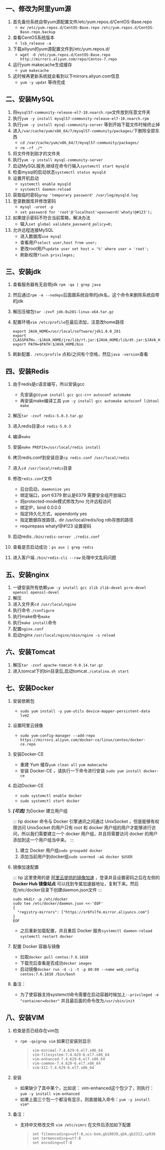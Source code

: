 ## 一、修改为阿里yum源
1. 首先备份系统自带yum源配置文件/etc/yum.repos.d/CentOS-Base.repo
   * `mv /etc/yum.repos.d/CentOS-Base.repo /etc/yum.repos.d/CentOS-Base.repo.backup`
2. 查看CentOS系统版本
   * `lsb_release -a`
3. 下载ailiyun的yum源配置文件到/etc/yum.repos.d/
   * `wget -O /etc/yum.repos.d/CentOS-Base.repo http://mirrors.aliyun.com/repo/Centos-7.repo`
4. 运行yum makecache生成缓存
   * `yum makecache`
5. 这时候再更新系统就会看到以下mirrors.aliyun.com信息
   * `yum -y updat` 等待完成

## 二、安装MySQL
1. 将`mysql57-community-release-el7-10.noarch.rpm`文件放到任意文件夹
2. 执行`yum -y install mysql57-community-release-el7-10.noarch.rpm`
3. 执行`yum -y install mysql-community-server` 等到开始下载文件时候终止掉
4. 进入`/var/cache/yum/x86_64/7/mysql57-community/packages/`下删除全部东西
   * `cd /var/cache/yum/x86_64/7/mysql57-community/packages/`
   * `rm -rf ./*`
5. 将文件传到刚才的文件夹
6. 执行`yum -y install mysql-community-server`
7. 启动MySQL服务,继续在命令行输入`systemctl start mysqld`
8. 检查mysql的启动状态`systemctl status mysqld`
9. 设置开机启动
   * `systemctl enable mysqld`
   * `systemctl daemon-reload`
10. 获取临时密码`grep 'temporary password' /var/log/mysqld.log`
11. 登录数据库并修改密码
    * `mysql -uroot -p`
    * `set password for 'root'@'localhost'=password('whaty!@#123');`
12. 如果提示密码不符合当前策略，解决办法
    * 输入`set global validate_password_policy=0;`
13. 允许远程连接MySQL
    * 进入数据库`use mysql`
    * 查看用户`select user,host from user;`
    * 更改root用户`update user set host = '%' where user = 'root';`
    * 刷新权限`flush privileges;`

## 三、安装jdk
1. 查看服务器有无自带jdk `rpm -qa | grep java`

2. 然后通过`rpm -e --nodeps`后面跟系统自带的jdk名，这个命令来删除系统自带的jdk

3. 解压压缩包`tar -zxvf jdk-8u201-linux-x64.tar.gz`

4. 配置环境`vim /etc/profile`在最后添加，注意改home路径

   ``` shell
   export JAVA_HOME=/usr/local/software/jdk1.8.0_201
   export CLASSPATH=.:$JAVA_HOME/jre/lib/rt.jar:$JAVA_HOME/lib/dt.jar:$JAVA_HOME/lib/tools.jar
   export PATH=$PATH:$JAVA_HOME/bin
   ```

5. 刷新配置`. /etc/profile`  点和/之间有个空格，然后`java -version`查看

## 四、安装Redis
1. 由于redis是c语言编写，所以安装gcc
   * 先安装gcc`yum install gcc gcc-c++ autoconf automake`
   * 再安装make编译工具 `yum -y install gcc automake autoconf libtool make`
   
2. 解压`tar -zxvf redis-5.0.3.tar.gz` 

3. 进入redis目录`cd redis-5.0.3`

4. 编译`make`

5. 安装`make PREFIX=/usr/local/redis install`

6. 拷贝redis.conf到安装目录`cp redis.conf /usr/local/redis`

7. 进入`cd /usr/local/redis`目录

8. 修改`redis.conf`文件
   * 后台启动，`daemonize yes`
   * 绑定端口，port 6379 默认是6379 需要安全组开放端口
   * 将protected-mode模式修改为no 允许远程访问
   * 绑定IP，bind 0.0.0.0
   * 指定持久化方式，appendonly yes
   * 指定数据存放路径，dir /usr/local/redis/log rdb存放的路径
   * requirepass whaty!@#123 设置密码
   
9. 启动redis`./bin/redis-server ./redis.conf`

10. 查看是否启动成功：`ps aux | grep redis`

11. 进入客户端`./bin/redis-cli --raw` 处理中文乱码问题

## 五、安装nginx
1. 一键安装所有依赖`yum -y install gcc zlib zlib-devel pcre-devel openssl openssl-devel`
2. 解压
3. 进入文件夹`cd /usr/local/nginx`
4. 执行命令`./configure`
5. 执行make命令`make`
6. 执行`make install`命令
7. 配置`nginx.conf`
8. 启动nginx `/usr/local/nginx/sbin/nginx -s reload`

## 六、安装Tomcat

1. 解压`tar -zxvf apache-tomcat-9.0.14.tar.gz`
2. 进入tomcat下的bin目录后,启动tomcat`./catalina.sh start`

## 七、安装Docker

1. 安装依赖包

   * `sudo yum install -y yum-utils device-mapper-persistent-data lvm2`

2. 设置阿里云镜像

   * `sudo yum-config-manager --add-repo https://mirrors.aliyun.com/docker-ce/linux/centos/docker-ce.repo`

3. 安装Docker-CE

   * 重建 Yum 缓存`yum clean all`  `yum makecache`
   * 安装 Docker-CE ，请执行一下命令进行安装 `sudo yum install docker-ce`

4. 启动Docker-CE

   * `sudo systemctl enable docker`
   * `sudo systemctl start docker`

5. ***[可选]*** 为Docker 建立用户组

   ::: tip
   docker 命令与 Docker 引擎通讯之间通过 UnixSocket ，但是能够有权限访问 UnixSocket 的用户只有 root 和 docker 用户组的用户才能够进行访问，所以我们需要建立一个 docker 用户组，并且将需要访问 docker 的用户添加到这一个用户组当中来。
   :::	

   1. 建立 Docker 用户组`sudo groupadd docker`
   2. 添加当前用户到docker组`sudo usermod -aG docker $USER`
   
6. 镜像加速配置

   ::: tip
   这里使用的是 [阿里云提供的镜像加速](https://cr.console.aliyun.com/#/accelerator) ，登录并且设置密码之后在左侧的 **Docker Hub 镜像站点** 可以找到专属加速器地址，复制下来。然后在/etc/docker目录下创建daemon.json文件
   :::

   ```
   sudo mkdir -p /etc/docker
   sudo tee /etc/docker/daemon.json <<-'EOF'
   {
     "registry-mirrors": ["https://sr6fslfm.mirror.aliyuncs.com"]
   }
   EOF
   ```
   * 之后重新加载配置，并且重启 Docker 服务`systemctl daemon-reload`  `systemctl restart docker`

7. 配置 Docker 容器与镜像

   * 拉取`docker pull centos:7.6.1810`
   * 下载完后查看是否成功`docker images`
   * 启动镜像`docker run -d -i -t -p 80:80 --name web_config centos:7.6.1810 /bin/bash`
   
8. 备注：

   * 为了使容器支持systemctl命令需要在启动容器时候加上`--privileged -e "container=docker"` 并且最后面的命令改为`/usr/sbin/init`

## 八、安装VIM

1. 检查是否已经存在vim包

   * `rpm -qa|grep vim` 如果已安装则显示

     > ```shell
     > vim-minimal-7.4.629-6.el7.x86_64
     > vim-filesystem-7.4.629-6.el7.x86_64
     > vim-enhanced-7.4.629-6.el7.x86_64
     > vim-common-7.4.629-6.el7.x86_64
     > vim-X11-7.4.629-6.el7.x86_64
     > ```

2. 安装

   * 如果缺少了其中某个，比如说： vim-enhanced这个包少了，则执行：`yum -y install vim-enhanced`
   * 如果上面三个包一个都没有显示，则直接输入命令：`yum -y install vim*`

3. 备注：

   * 支持中文修改文件 `vim /etc/vimrc` 在文件后添加如下配置

     > ```shell
     > set fileencodings=utf-8,ucs-bom,gb18030,gbk,gb2312,cp936
     > set termencoding=utf-8
     > set encoding=utf-8
     > ```
